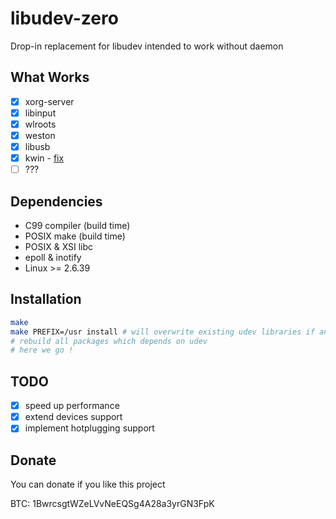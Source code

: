 libudev-zero
============

Drop-in replacement for libudev intended to work without daemon

What Works
----------
* [x] xorg-server
* [x] libinput
* [x] wlroots
* [x] weston
* [x] libusb
* [x] kwin - [fix](https://github.com/dilyn-corner/KISS-kde/commit/0cc72748e46f859a0fced55b0c3fcc1dd9586a38)
* [ ] ???

Dependencies
------------

* C99 compiler (build time)
* POSIX make (build time)
* POSIX & XSI libc
* epoll & inotify
* Linux >= 2.6.39

Installation
------------

```sh
make
make PREFIX=/usr install # will overwrite existing udev libraries if any
# rebuild all packages which depends on udev
# here we go !
```

TODO
----

* [x] speed up performance
* [x] extend devices support
* [x] implement hotplugging support

Donate
------

You can donate if you like this project

BTC: 1BwrcsgtWZeLVvNeEQSg4A28a3yrGN3FpK
